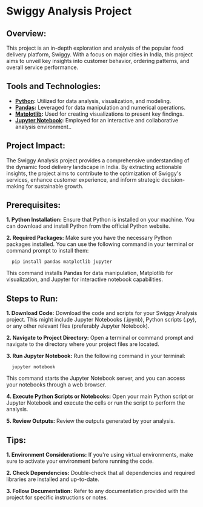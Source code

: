 # Swiggy Analysis Project

## Overview:
This project is an in-depth exploration and analysis of the popular food delivery platform, Swiggy. With a focus on major cities in India, this project aims to unveil key insights into customer behavior, ordering patterns, and overall service performance.

## Tools and Technologies:
* **[Python](https://www.python.org/):** Utilized for data analysis, visualization, and modeling.
* **[Pandas](https://pandas.pydata.org/pandas-docs/stable/):** Leveraged for data manipulation and numerical operations.
* **[Matplotlib](https://matplotlib.org/stable/contents.html):** Used for creating visualizations to present key findings.
* **[Jupyter Notebook](https://jupyter-notebook.readthedocs.io/en/stable/):** Employed for an interactive and collaborative analysis environment..

## Project Impact:
The Swiggy Analysis project provides a comprehensive understanding of the dynamic food delivery landscape in India. By extracting actionable insights, the project aims to contribute to the optimization of Swiggy's services, enhance customer experience, and inform strategic decision-making for sustainable growth.

## Prerequisites:

**1. Python Installation:** Ensure that Python is installed on your machine. You can download and install Python from the official Python website.

**2. Required Packages:** Make sure you have the necessary Python packages installed. You can use the following command in your terminal or command prompt to install them:
  ```
    pip install pandas matplotlib jupyter
  ```
This command installs Pandas for data manipulation, Matplotlib for visualization, and Jupyter for interactive notebook capabilities.

## Steps to Run:
**1. Download Code:** Download the code and scripts for your Swiggy Analysis project. This might include Jupyter Notebooks (.ipynb), Python scripts (.py), or any other relevant files (preferably Jupyter Notebook).

**2. Navigate to Project Directory:** Open a terminal or command prompt and navigate to the directory where your project files are located.

**3. Run Jupyter Notebook:** Run the following command in your terminal:
  ```
    jupyter notebook
  ```

This command starts the Jupyter Notebook server, and you can access your notebooks through a web browser.

**4. Execute Python Scripts or Notebooks:** Open your main Python script or Jupyter Notebook and execute the cells or run the script to perform the analysis.

**5. Review Outputs:** Review the outputs generated by your analysis.

## Tips:

**1. Environment Considerations:** If you're using virtual environments, make sure to activate your environment before running the code.

**2. Check Dependencies:** Double-check that all dependencies and required libraries are installed and up-to-date.

**3. Follow Documentation:** Refer to any documentation provided with the project for specific instructions or notes.
